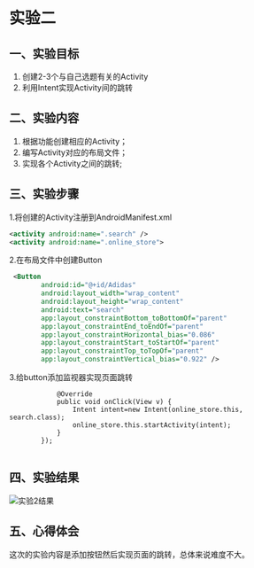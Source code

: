 # 实验二

## 一、实验目标

1. 创建2-3个与自己选题有关的Activity
2. 利用Intent实现Activity间的跳转

## 二、实验内容

1. 根据功能创建相应的Activity；
2. 编写Activity对应的布局文件；
3. 实现各个Activity之间的跳转;

## 三、实验步骤

1.将创建的Activity注册到AndroidManifest.xml
```xml
<activity android:name=".search" />
<activity android:name=".online_store">
```
2.在布局文件中创建Button
```xml
 <Button
        android:id="@+id/Adidas"
        android:layout_width="wrap_content"
        android:layout_height="wrap_content"
        android:text="search"
        app:layout_constraintBottom_toBottomOf="parent"
        app:layout_constraintEnd_toEndOf="parent"
        app:layout_constraintHorizontal_bias="0.086"
        app:layout_constraintStart_toStartOf="parent"
        app:layout_constraintTop_toTopOf="parent"
        app:layout_constraintVertical_bias="0.922" />


```
3.给button添加监视器实现页面跳转
```button.setOnClickListener(new View.OnClickListener() {
            @Override
            public void onClick(View v) {
                Intent intent=new Intent(online_store.this, search.class);
                online_store.this.startActivity(intent);
            }
        });
     
```
## 四、实验结果
![实验2结果](https://github.com/wjm20000603/android-labs-2020/tree/master/students/net1814080903206/testimage/t2.jpg)

## 五、心得体会
这次的实验内容是添加按钮然后实现页面的跳转，总体来说难度不大。
